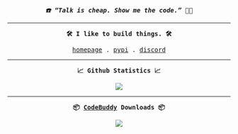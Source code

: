 <div align = "center">
    <samp>
        <b><i>☎️ “Talk is cheap. Show me the code.” 👨‍💻</i></b>
    </samp>
</div>

<hr>

<div align = "center">
    <samp>
        <p><b>🛠️ I like to build things. 🛠️</b></p>
        <a href = "https://theaarushgupta.com">homepage</a> .
        <a href = "https://pypi.org/user/0x44RU5H/">pypi</a> .
        <a href = "https://discord.com/users/795838680282693704">discord</a>
    </samp>
</div>

<hr>

<div align = "center">
    <samp>
        <p><b>📈 Github Statistics 📈</b></p>
        <img src = "https://github-readme-stats.vercel.app/api?username=0x44Ru5H&count_private=true&theme=onedark&hide_border=true">
    </samp>
</div>

<hr>

<div align = "center">
    <samp>
        <p><b>📦 <a href = "https://github.com/0x44RU5H/codebuddy">CodeBuddy</a> Downloads 📦</b></p>
        <img src = "https://img.shields.io/pypi/dm/codebuddy.svg?style=for-the-badge&logo=python&logoColor=white">
    </samp>
</div>
